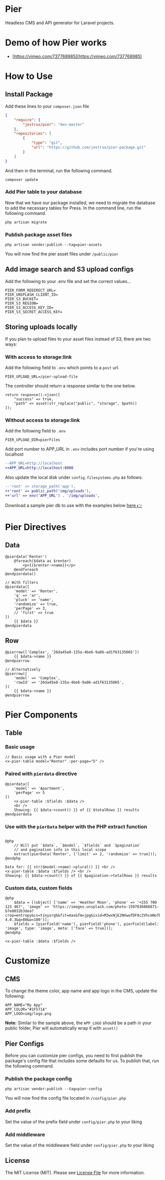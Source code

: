 # Pier

Headless CMS and API generator for Laravel projects.

# Demo of how Pier works

-   [https://vimeo.com/737768985](https://vimeo.com/737768985)

# How to Use

## Install Package

Add these lines to your `composer.json` file

```json
{
	"require": {
		"jestrux/pier": "dev-master"
	},
	"repositories": [
		{
			"type": "git",
			"url": "https://github.com/jestrux/pier-package.git"
		}
	]
}
```

And then in the terminal, run the following command.

`composer update`

### Add Pier table to your database

Now that we have our package installed, we need to migrate the database to add the necessary tables for Press. In the command line, run the following command.

`php artisan migrate`

### Publish package asset files

`php artisan vendor:publish --tag=pier-assets`

You will now find the pier asset files under `/public/pier`

## Add image search and S3 upload configs

Add the following to your .env file and set the correct values...

```
PIER_FORM_REDIRECT_URL=
PIER_UNSPLASH_CLIENT_ID=
PIER_S3_BUCKET=
PIER_S3_REGION=
PIER_S3_ACCESS_KEY_ID=
PIER_S3_SECRET_ACCESS_KEY=
```

## Storing uploads locally

If you plan to upload files to your asset files instead of S3, there are two ways:

### With access to storage:link

Add the following field to `.env` which points to a `post` url.

```
PIER_UPLOAD_URL=/pier-upload-file
```

The controller should return a response similar to the one below.

```blade
return response()->json([
    "success" => true,
    "path" => asset(str_replace("public", "storage", $path))
]);
```

### Without access to storage:link

Add the following field to `.env`

```
PIER_UPLOAD_DIR=pierFiles
```

Add port number to APP_URL in `.env` includes port number if you're using localhost

```diff
--APP_URL=http://localhost
++APP_URL=http://localhost:8000
```

Also update the local disk under `config.filesystems.php` as follows:

```diff
--'root' => storage_path('app'),
++'root' => public_path('img/uploads'),
++'url' => env('APP_URL') . '/img/uploads',
```

Download a sample pier db to use with the examples below [here 👉](/pier-db.json)

# Pier Directives

## Data

```blade
@pierdata('Renter')
    @foreach($data as $renter)
        <p>{{$renter->name}}</p>
    @endforeach
@endpierdata()

// With filters
@pierdata([
    'model' => 'Renter',
    'q' => 'ar',
    'pluck' => 'name',
    'randomize' => true,
    'perPage' => 3,
    // 'first' => true
])
    {{ $data }}
@endpierdata
```

## Row

```blade
@pierrow(['Complex', '26da45e8-135a-4be6-9a86-ad1f63135065'])
    {{ $data->name }}
@endpierrow

// Alternatively
@pierrow([
    'model' => 'Complex',
    'rowId' => '26da45e8-135a-4be6-9a86-ad1f63135065',
])
    {{ $data->name }}
@endpierrow
```

# Pier Components

## Table

### Basic usage

```blade
// Basic usage with a Pier model
<x-pier-table model="Renter" :per-page="5" />
```

### Paired with `pierdata` directive

```blade
@pierdata([
    'model' => 'Apartment',
    'perPage' => 5
])
    <x-pier-table :$fields :$data />
    <br />
    Showing: {{ $data->count() }} of {{ $totalRows }} results
@endpierdata
```

### Use with the `pierData` helper with the PHP extract function

```blade

@php
    // Will put `$data`, `$model`, `$fields` and `$pagination`
    // and pagination info in this local scope
    extract(pierData('Renter', ['limit' => 2, 'randomize' => true]));
@endphp

Data for: {{ str($model->name)->plural() }} <br />
<x-pier-table :$data :$fields /> <br />
Showing: {{ $data->count() }} of {{ $pagination->totalRows }} results
```

### Custom data, custom fields

```blade
@php
    $data = [(object) ['name' => 'Heather Moon', 'phone' => '+255 700 123 467', 'image' => 'https://images.unsplash.com/photo-1507036066871-b7e8032b3dea?crop=entropy&cs=tinysrgb&fit=max&fm=jpg&ixid=M3wxNjE2NXwwfDF8c2VhcmNofDE4fHxnaXJsfGVufDB8fHx8MTcwNDU4NjMzMXww&ixlib=rb-4.0.3&q=80&w=100']];
    $fields = [pierField('name'), pierField('phone'), pierField(label: 'image', type: 'image', meta: ['face' => true])];
@endphp

<x-pier-table :$data :$fields />
```

# Customize

## CMS

To change the theme color, app name and app logo in the CMS, update the following:

```
APP_NAME="My App"
APP_COLOR="#1F571A"
APP_LOGO=img/logo.png
```

**Note:** Similar to the sample above, the `APP_LOGO` should be a path in your public folder, Pier will automatically wrap it with `asset()`

## Pier Configs

Before you can customize pier configs, you need to first publish the package's config file that includes some defaults for us. To publish that, run the following command.

### Publish the package config

`php artisan vendor:publish --tag=pier-config`

You will now find the config file located in `/config/pier.php`

### Add prefix

Set the value of the prefix field under `config/pier.php` to your liking

### Add middleware

Set the value of the middleware field under `config/pier.php` to your liking

## License

The MIT License (MIT). Please see [License File](/LICENSE.md) for more information.
